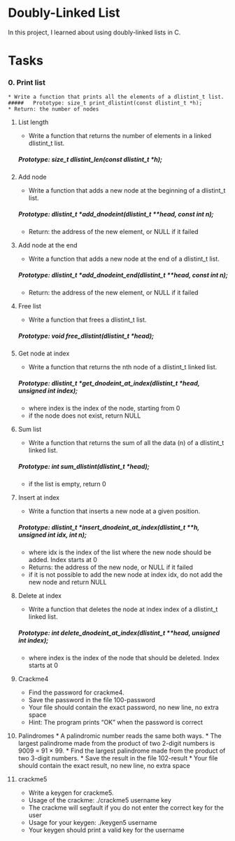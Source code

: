 # Doubly-Linked List
In this project, I learned about using doubly-linked lists in C.

# Tasks
### 0. Print list
    * Write a function that prints all the elements of a dlistint_t list.
    #####   Prototype: size_t print_dlistint(const dlistint_t *h);
    * Return: the number of nodes
 
1. List length
    * Write a function that returns the number of elements in a linked dlistint_t list.
    ##### Prototype: size_t dlistint_len(const dlistint_t *h);

2. Add node
    * Write a function that adds a new node at the beginning of a dlistint_t list.
    #####  Prototype: dlistint_t *add_dnodeint(dlistint_t **head, const int n);
    * Return: the address of the new element, or NULL if it failed

3. Add node at the end
    * Write a function that adds a new node at the end of a dlistint_t list.
     ##### Prototype: dlistint_t *add_dnodeint_end(dlistint_t **head, const int n);
    * Return: the address of the new element, or NULL if it failed

4. Free list
    * Write a function that frees a dlistint_t list.
     ##### Prototype: void free_dlistint(dlistint_t *head);
  
 5. Get node at index
    * Write a function that returns the nth node of a dlistint_t linked list.
     ##### Prototype: dlistint_t *get_dnodeint_at_index(dlistint_t *head, unsigned int index);
    * where index is the index of the node, starting from 0
    * if the node does not exist, return NULL

6. Sum list
    * Write a function that returns the sum of all the data (n) of a dlistint_t linked list.
    ##### Prototype: int sum_dlistint(dlistint_t *head);
    * if the list is empty, return 0

7. Insert at index
    * Write a function that inserts a new node at a given position.
    ##### Prototype: dlistint_t *insert_dnodeint_at_index(dlistint_t **h, unsigned int idx, int n);
    * where idx is the index of the list where the new node should be added. Index starts at 0
    * Returns: the address of the new node, or NULL if it failed
    * if it is not possible to add the new node at index idx, do not add the new node and return NULL

8. Delete at index
    * Write a function that deletes the node at index index of a dlistint_t linked list.
     ##### Prototype: int delete_dnodeint_at_index(dlistint_t **head, unsigned int index);
    * where index is the index of the node that should be deleted. Index starts at 0
    
 9. Crackme4
    * Find the password for crackme4.
    * Save the password in the file 100-password
    * Your file should contain the exact password, no new line, no extra space
    * Hint: The program prints “OK” when the password is correct
    
 10. Palindromes
    * A palindromic number reads the same both ways. 
    * The largest palindrome made from the product of two 2-digit numbers is 9009 = 91 × 99.
    * Find the largest palindrome made from the product of two 3-digit numbers.
    * Save the result in the file 102-result
    * Your file should contain the exact result, no new line, no extra space

11. crackme5
    * Write a keygen for crackme5.
    * Usage of the crackme: ./crackme5 username key
    * The crackme will segfault if you do not enter the correct key for the user
    * Usage for your keygen: ./keygen5 username
    * Your keygen should print a valid key for the username
